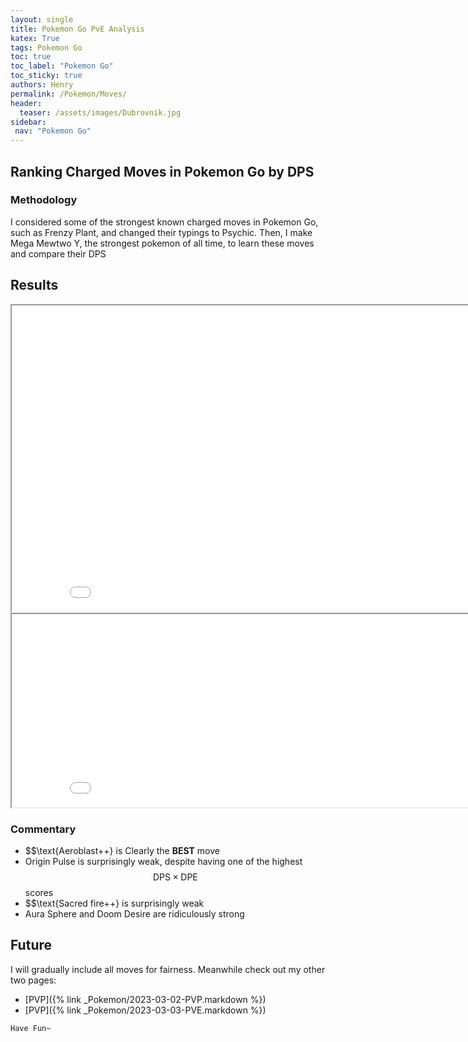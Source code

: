 ```yaml
---
layout: single
title: Pokemon Go PvE Analysis
katex: True
tags: Pokemon Go
toc: true
toc_label: "Pokemon Go"
toc_sticky: true
authors: Henry
permalink: /Pokemon/Moves/
header:
  teaser: /assets/images/Dubrovnik.jpg
sidebar:
 nav: "Pokemon Go"
---
```


## Ranking Charged Moves in Pokemon Go by DPS

### Methodology
I considered some of the strongest known charged moves in Pokemon Go, such as Frenzy Plant, and changed their typings to Psychic. Then, I make Mega Mewtwo Y, the strongest pokemon of all time, to learn these moves and compare their DPS

## Results

<iframe src="/assets/images/Moves1.png" width="874px" height="490px"></iframe>

<iframe src="/assets/images/Moves2.png" width="874px" height="309px"></iframe>



### Commentary
 - $$\text{Aeroblast++} is Clearly the **BEST** move
 - Origin Pulse is surprisingly weak, despite having one of the highest $$\text{DPS} \times \text{DPE}$$ scores
 - $$\text{Sacred fire++} is surprisingly weak
 - Aura Sphere and Doom Desire are ridiculously strong

## Future
I will gradually include all moves for fairness. Meanwhile check out my other two pages:

 - [PVP]({% link _Pokemon/2023-03-02-PVP.markdown %})
 - [PVP]({% link _Pokemon/2023-03-03-PVE.markdown %})

```bash
Have Fun~
```


